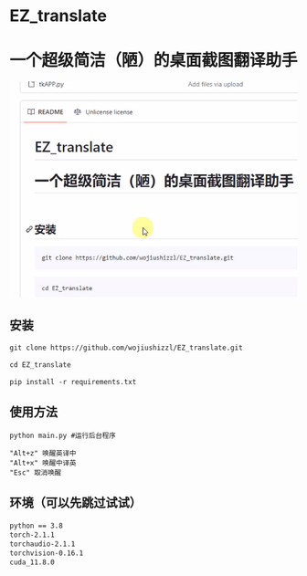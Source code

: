# EZ_translate
# 一个超级简洁（陋）的桌面截图翻译助手

![DEMO.gif](https://raw.githubusercontent.com/wojiushizzl/EZ_translate/master/demo.gif)

## 安装
```
git clone https://github.com/wojiushizzl/EZ_translate.git
```
```
cd EZ_translate
```
```
pip install -r requirements.txt
```
## 使用方法
```
python main.py #运行后台程序
```

    "Alt+z" 唤醒英译中
    "Alt+x" 唤醒中译英
    "Esc" 取消唤醒

## 环境（可以先跳过试试）
```
python == 3.8 
torch-2.1.1
torchaudio-2.1.1
torchvision-0.16.1
cuda_11.8.0
```

